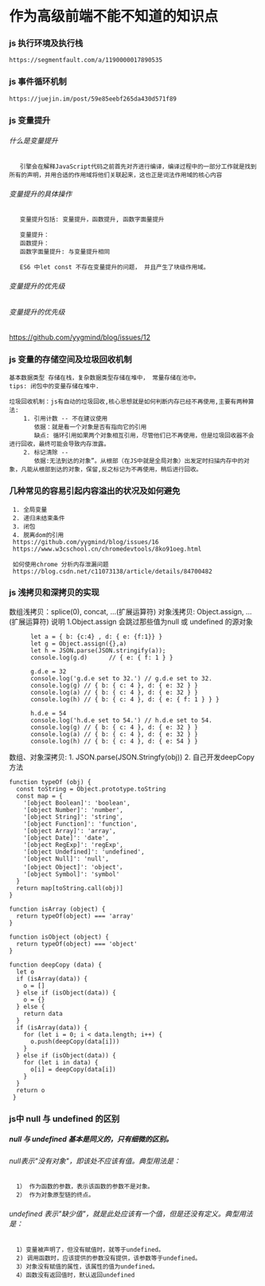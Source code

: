 # 作为高级前端不能不知道的知识点
### js 执行环境及执行栈
    https://segmentfault.com/a/1190000017890535
### js 事件循环机制
    https://juejin.im/post/59e85eebf265da430d571f89
### js 变量提升
###### 什么是变量提升
       引擎会在解释JavaScript代码之前首先对齐进行编译，编译过程中的一部分工作就是找到所有的声明，并用合适的作用域将他们关联起来，这也正是词法作用域的核心内容
###### 变量提升的具体操作
       变量提升包括: 变量提升，函数提升, 函数字面量提升
       
       变量提升：
       函数提升：
       函数字面量提升: 与变量提升相同
       
       ES6 中let const 不存在变量提升的问题， 并且产生了块级作用域。
###### 变量提升的优先级
###### 变量提升的优先级
https://github.com/yygmind/blog/issues/12

### js 变量的存储空间及垃圾回收机制
    基本数据类型 存储在栈，复杂数据类型存储在堆中， 常量存储在池中。
    tips: 闭包中的变量存储在堆中.
    
    垃圾回收机制：js有自动的垃圾回收,核心思想就是如何判断内存已经不再使用,主要有两种算法: 
        1. 引用计数 -- 不在建议使用
           依据：就是看一个对象是否有指向它的引用
           缺点: 循环引用如果两个对象相互引用，尽管他们已不再使用，但是垃圾回收器不会进行回收，最终可能会导致内存泄露。
        2. 标记清除 -- 
           依据:无法到达的对象”。从根部（在JS中就是全局对象）出发定时扫描内存中的对象，凡能从根部到达的对象，保留,反之标记为不再使用，稍后进行回收。
           
### 几种常见的容易引起内容溢出的状况及如何避免
     1. 全局变量
     2. 递归未结束条件
     3. 闭包
     4. 脱离dom的引用     
     https://github.com/yygmind/blog/issues/16
     https://www.w3cschool.cn/chromedevtools/8ko91oeg.html

     如何使用chrome 分析内存泄漏问题
     https://blog.csdn.net/c11073138/article/details/84700482


### js 浅拷贝和深拷贝的实现
 数组浅拷贝：splice(0), concat, ...(扩展运算符)
 对象浅拷贝: Object.assign, ...(扩展运算符)
   说明 1.Object.assign 会跳过那些值为null 或 undefined 的源对象
   
          let a = { b: {c:4} , d: { e: {f:1}} }
          let g = Object.assign({},a)
          let h = JSON.parse(JSON.stringify(a));
          console.log(g.d)      // { e: { f: 1 } }
          
          g.d.e = 32
          console.log('g.d.e set to 32.') // g.d.e set to 32.
          console.log(g) // { b: { c: 4 }, d: { e: 32 } }
          console.log(a) // { b: { c: 4 }, d: { e: 32 } }
          console.log(h) // { b: { c: 4 }, d: { e: { f: 1 } } }
          
          h.d.e = 54
          console.log('h.d.e set to 54.') // h.d.e set to 54.
          console.log(g) // { b: { c: 4 }, d: { e: 32 } }
          console.log(a) // { b: { c: 4 }, d: { e: 32 } }
          console.log(h) // { b: { c: 4 }, d: { e: 54 } }

 
数组、对象深拷贝: 
    1. JSON.parse(JSON.Stringfy(obj))
    2. 自己开发deepCopy方法
    
    function typeOf (obj) {
      const toString = Object.prototype.toString
      const map = {
        '[object Boolean]': 'boolean',
        '[object Number]': 'number',
        '[object String]': 'string',
        '[object Function]': 'function',
        '[object Array]': 'array',
        '[object Date]': 'date',
        '[object RegExp]': 'regExp',
        '[object Undefined]': 'undefined',
        '[object Null]': 'null',
        '[object Object]': 'object'，
        '[object Symbol]': 'symbol'
      }
      return map[toString.call(obj)]
    }
    
    function isArray (object) {
      return typeOf(object) === 'array'
    }

    function isObject (object) {
      return typeOf(object) === 'object'
    }
    
    function deepCopy (data) {
      let o
      if (isArray(data)) {
        o = []
      } else if (isObject(data)) {
        o = {}
      } else {
        return data
      }
      if (isArray(data)) {
        for (let i = 0; i < data.length; i++) {
          o.push(deepCopy(data[i]))
        }
      } else if (isObject(data)) {
        for (let i in data) {
          o[i] = deepCopy(data[i])
        }
      }
      return o
     }
### js中 null 与 undefined 的区别
 ##### null 与 undefined 基本是同义的，只有细微的区别。
 ###### null表示"没有对象"，即该处不应该有值。典型用法是：
      1） 作为函数的参数，表示该函数的参数不是对象。
      2） 作为对象原型链的终点。
###### undefined 表示"缺少值"，就是此处应该有一个值，但是还没有定义。典型用法是：
      1）变量被声明了，但没有赋值时，就等于undefined。
      2) 调用函数时，应该提供的参数没有提供，该参数等于undefined。
      3）对象没有赋值的属性，该属性的值为undefined。
      4）函数没有返回值时，默认返回undefined
  
